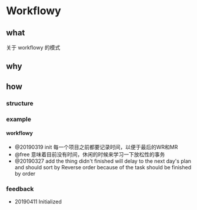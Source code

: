 # Workflowy

## what

关于 workflowy 的模式

## why

## how

### structure

### example

#### workflowy

* @20190319 init  每一个项目之前都要记录时间，以便于最后的WR和MR
* @free 意味着目前没有时间，休闲的时候来学习一下放松性的事务
* @20190327 add the thing didn't finished will delay to the next day's plan and should sort by Reverse order because of the task should be finished by order

### feedback

* 20190411 Initialized

